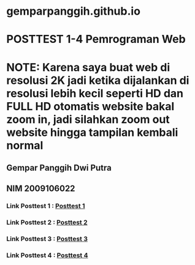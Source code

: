 # gemparpanggih.github.io
# POSTTEST 1-4 Pemrograman Web
# NOTE: Karena saya buat web di resolusi 2K jadi ketika dijalankan di resolusi lebih kecil seperti HD dan FULL HD otomatis website bakal zoom in, jadi silahkan zoom out website hingga tampilan kembali normal
## Gempar Panggih Dwi Putra
## NIM 2009106022

### Link Posttest 1 : <a href="[gemparpanggih.github.io/posttest1](https://gemparpanggih.github.io/posttest1/)" >Posttest 1</a>
### Link Posttest 2 : <a href="[gemparpanggih.github.io/posttest2](https://gemparpanggih.github.io/posttest2/)" >Posttest 2</a>
### Link Posttest 3 : <a href="[gemparpanggih.github.io/posttest3](https://gemparpanggih.github.io/posttest3/)" >Posttest 3</a>
### Link Posttest 4 : <a href="[gemparpanggih.github.io/posttest4](https://gemparpanggih.github.io/posttest4/)" >Posttest 4</a>
